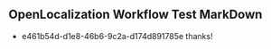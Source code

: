 ## OpenLocalization Workflow Test MarkDown
* e461b54d-d1e8-46b6-9c2a-d174d891785e thanks!

<!--HONumber=Jul16_HO3-->


